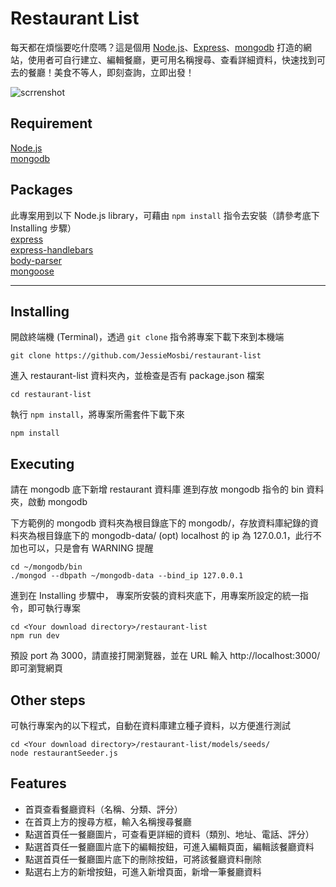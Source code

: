 # Restaurant List
每天都在煩惱要吃什麼嗎？這是個用 [Node.js](https://nodejs.org/en/)、[Express](https://expressjs.com/)、[mongodb](https://www.mongodb.com/) 打造的網站，使用者可自行建立、編輯餐廳，更可用名稱搜尋、查看詳細資料，快速找到可去的餐廳！美食不等人，即刻查詢，立即出發！

![scrrenshot](https://github.com/JessieMosbi/restaurant-list/blob/master/features.gif?raw=true)

## Requirement
[Node.js](https://nodejs.org/en/)   
[mongodb](https://www.mongodb.com/)

## Packages
此專案用到以下 Node.js library，可藉由 `npm install` 指令去安裝（請參考底下 Installing 步驟）   
[express](https://expressjs.com/)   
[express-handlebars](https://www.npmjs.com/package/express-handlebars)   
[body-parser](https://www.npmjs.com/package/body-parser)   
[mongoose](https://mongoosejs.com/)

***

## Installing
開啟終端機 (Terminal)，透過 `git clone` 指令將專案下載下來到本機端
```console
git clone https://github.com/JessieMosbi/restaurant-list
```

進入 restaurant-list 資料夾內，並檢查是否有 package.json 檔案
```console
cd restaurant-list
```

執行 `npm install`，將專案所需套件下載下來
```console
npm install
```

## Executing
請在 mongodb 底下新增 restaurant 資料庫
進到存放 mongodb 指令的 bin 資料夾，啟動 mongodb

下方範例的 mongodb 資料夾為根目錄底下的 mongodb/，存放資料庫紀錄的資料夾為根目錄底下的 mongodb-data/
(opt) localhost 的 ip 為 127.0.0.1，此行不加也可以，只是會有 WARNING 提醒
```
cd ~/mongodb/bin
./mongod --dbpath ~/mongodb-data --bind_ip 127.0.0.1
```

進到在 Installing 步驟中， 專案所安裝的資料夾底下，用專案所設定的統一指令，即可執行專案
```console
cd <Your download directory>/restaurant-list
npm run dev
```

預設 port 為 3000，請直接打開瀏覽器，並在 URL 輸入 http://localhost:3000/ 即可瀏覽網頁

## Other steps
可執行專案內的以下程式，自動在資料庫建立種子資料，以方便進行測試
```console
cd <Your download directory>/restaurant-list/models/seeds/
node restaurantSeeder.js
```

## Features
+ 首頁查看餐廳資料（名稱、分類、評分）
+ 在首頁上方的搜尋方框，輸入名稱搜尋餐廳
+ 點選首頁任一餐廳圖片，可查看更詳細的資料（類別、地址、電話、評分）
+ 點選首頁任一餐廳圖片底下的編輯按鈕，可進入編輯頁面，編輯該餐廳資料
+ 點選首頁任一餐廳圖片底下的刪除按鈕，可將該餐廳資料刪除
+ 點選右上方的新增按鈕，可進入新增頁面，新增一筆餐廳資料
